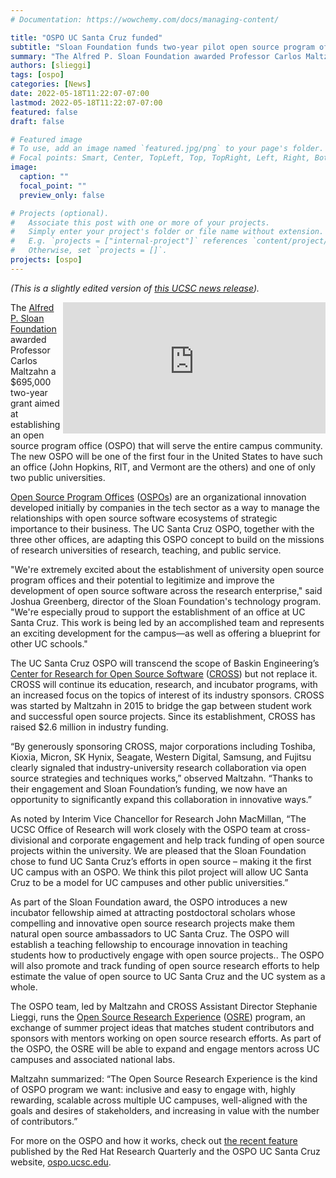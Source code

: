 ```yaml
---
# Documentation: https://wowchemy.com/docs/managing-content/

title: "OSPO UC Santa Cruz funded"
subtitle: "Sloan Foundation funds two-year pilot open source program office at UC Santa Cruz"
summary: "The Alfred P. Sloan Foundation awarded Professor Carlos Maltzahn a $695,000 two-year grant aimed at establishing an open source program office (OSPO) that will serve the entire campus community."
authors: [slieggi]
tags: [ospo]
categories: [News]
date: 2022-05-18T11:22:07-07:00
lastmod: 2022-05-18T11:22:07-07:00
featured: false
draft: false

# Featured image
# To use, add an image named `featured.jpg/png` to your page's folder.
# Focal points: Smart, Center, TopLeft, Top, TopRight, Left, Right, BottomLeft, Bottom, BottomRight.
image:
  caption: ""
  focal_point: ""
  preview_only: false

# Projects (optional).
#   Associate this post with one or more of your projects.
#   Simply enter your project's folder or file name without extension.
#   E.g. `projects = ["internal-project"]` references `content/project/deep-learning/index.md`.
#   Otherwise, set `projects = []`.
projects: [ospo]
---
```


_(This is a slightly edited version of [this UCSC news release](https://news.ucsc.edu/2022/05/sloan-foundation-program.html))._

<div style="float:right;position: releative; top: -80px;">
<iframe allow="accelerometer; autoplay; clipboard-write; encrypted-media; gyroscope; picture-in-picture" allowfullscreen="allowfullscreen" src="https://www.youtube.com/embed/FTI245WykIg" title="YouTube video player" style="height: 210px;" width="420" height="236" frameborder="0"></iframe>
</div>

The [Alfred P. Sloan Foundation](https://sloan.org/) awarded Professor Carlos Maltzahn a $695,000 two-year grant aimed at establishing an open source program office (OSPO) that will serve the entire campus community. <!--more--> The new OSPO will be one of the first four in the United States to have such an office (John Hopkins, RIT, and Vermont are the others) and one of only two public universities.  

[Open Source Program Offices](https://todogroup.org/) ([OSPOs](https://todogroup.org/)) are an organizational innovation developed initially by companies in the tech sector as a way to manage the relationships with open source software ecosystems of strategic importance to their business. The UC Santa Cruz OSPO, together with the three other offices, are adapting this OSPO concept to build on the missions of research universities of research, teaching, and public service. 

"We're extremely excited about the establishment of university open source program offices and their potential to legitimize and improve the development of open source software across the research enterprise," said Joshua Greenberg, director of the Sloan Foundation's technology program. "We're especially proud to support the establishment of an office at UC Santa Cruz. This work is being led by an accomplished team and represents an exciting development for the campus—as well as offering a blueprint for other UC schools."

The UC Santa Cruz OSPO will transcend the scope of Baskin Engineering’s [Center for Research for Open Source Software](https://cross.ucsc.edu/) ([CROSS](https://cross.ucsc.edu/)) but not replace it. CROSS will continue its education, research, and incubator programs, with an increased focus on the topics of interest of its industry sponsors. CROSS was started by Maltzahn in 2015 to bridge the gap between student work and successful open source projects. Since its establishment, CROSS has raised $2.6 million in industry funding. 

“By generously sponsoring CROSS, major corporations including Toshiba, Kioxia, Micron, SK Hynix, Seagate, Western Digital, Samsung, and Fujitsu clearly signaled that industry-university research collaboration via open source strategies and techniques works,” observed Maltzahn. “Thanks to their engagement and Sloan Foundation’s funding, we now have an opportunity to significantly expand this collaboration in innovative ways.” 

As noted by Interim Vice Chancellor for Research John MacMillan, “The UCSC Office of Research will work closely with the OSPO team at cross-divisional and corporate engagement and help track funding of open source projects within the university. We are pleased that the Sloan Foundation chose to fund UC Santa Cruz’s efforts in open source  – making it the first UC campus with an OSPO. We think this pilot project will allow UC Santa Cruz to be a model for UC campuses and other public universities.”

As part of the Sloan Foundation award, the OSPO introduces a new incubator fellowship aimed at attracting postdoctoral scholars whose compelling and innovative open source research projects make them natural open source ambassadors to UC Santa Cruz. The OSPO will establish a teaching fellowship to encourage innovation in teaching students how to productively engage with open source projects.. The OSPO will also promote and track funding of open source research efforts to help estimate the value of open source to UC Santa Cruz and the UC system as a whole. 

The OSPO team, led by Maltzahn and CROSS Assistant Director Stephanie Lieggi, runs the [Open Source Research Experience](https://cross.ucsc.edu/2022-osre/index.html) ([OSRE](https://cross.ucsc.edu/2022-osre/index.html)) program, an exchange of summer project ideas that matches student contributors and sponsors with mentors working on open source research efforts. As part of the OSPO, the OSRE will be able to expand and engage mentors across UC campuses and associated national labs.

Maltzahn summarized: “The Open Source Research Experience is the kind of OSPO program we want: inclusive and easy to engage with, highly rewarding, scalable across multiple UC campuses, well-aligned with the goals and desires of stakeholders, and increasing in value with the number of contributors.” 

For more on the OSPO and how it works, check out [the recent feature](https://research.redhat.com/blog/article/building-a-university-ospo-bolstering-academic-research-through-open-source/) published by the Red Hat Research Quarterly and the OSPO UC Santa Cruz website, [ospo.ucsc.edu](https://ospo.ucsc.edu).